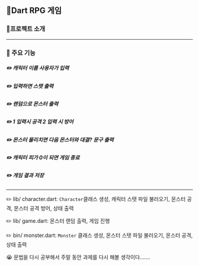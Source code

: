 ## 💜Dart RPG 게임 
### 💜프로젝트 소개

---
### 💜 주요 기능
 ##### ✏️ 캐릭터 이름  사용자가 입력
 #####  ✏️ 입력하면 스탯 출력
 ##### ✏️ 랜덤으로 몬스터 출력
 ##### ✏️ 1 입력시 공격 2 입력 시 방어
 ##### ✏️ 몬스터 물리치면 다음 몬스터와 대결?  문구 출력
 ##### ✏️ 캐릭터 피가 0이 되면 게임 종료
 ##### ✏️ 게임 결과 저장
---

✏️ lib/ character.dart: `Character`클래스 생성, 캐릭터 스탯 파일 불러오기, 몬스터 공격, 몬스터 공격 방어, 상태 출력

✏️ lib/ game.dart: 몬스터 랜덤 출력, 게임 진행

✏️ bin/ monster.dart: `Monster` 클래스 생성, 몬스터 스탯 파일 불러오기, 몬스터 공격, 상태 출력

😭 문법을 다시 공부해서 주말 동안 과제를 다시 해볼 생각이다.......